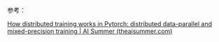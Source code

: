 



参考：

[How distributed training works in Pytorch: distributed data-parallel and mixed-precision training | AI Summer (theaisummer.com)](https://theaisummer.com/distributed-training-pytorch/)
